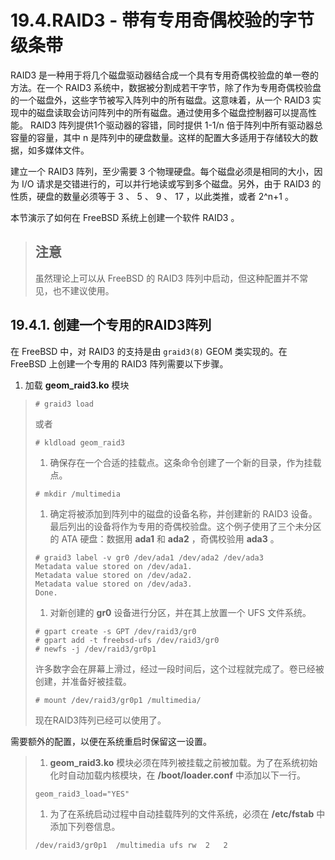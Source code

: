 # 19.4.RAID3 - 带有专用奇偶校验的字节级条带

RAID3 是一种用于将几个磁盘驱动器结合成一个具有专用奇偶校验盘的单一卷的方法。在一个 RAID3 系统中，数据被分割成若干字节，除了作为专用奇偶校验盘的一个磁盘外，这些字节被写入阵列中的所有磁盘。这意味着，从一个 RAID3 实现中的磁盘读取会访问阵列中的所有磁盘。通过使用多个磁盘控制器可以提高性能。 RAID3 阵列提供1个驱动器的容错，同时提供 1-1/n 倍于阵列中所有驱动器总容量的容量，其中 n 是阵列中的硬盘数量。这样的配置大多适用于存储较大的数据，如多媒体文件。

建立一个 RAID3 阵列，至少需要 3 个物理硬盘。每个磁盘必须是相同的大小，因为 I/O 请求是交错进行的，可以并行地读或写到多个磁盘。另外，由于 RAID3 的性质，硬盘的数量必须等于 3 、 5 、 9 、 17 ，以此类推，或者 2^n+1 。

本节演示了如何在 FreeBSD 系统上创建一个软件 RAID3 。

> ## 注意
>
> 虽然理论上可以从 FreeBSD 的 RAID3 阵列中启动，但这种配置并不常见，也不建议使用。

## 19.4.1. 创建一个专用的RAID3阵列

在 FreeBSD 中，对 RAID3 的支持是由 `graid3(8)` GEOM 类实现的。在 FreeBSD 上创建一个专用的 RAID3 阵列需要以下步骤。

1. 加载 **geom\_raid3.ko** 模块

> ```
> # graid3 load
> ```
>
> 或者
>
> ```
> # kldload geom_raid3
> ```
>
> 1. 确保存在一个合适的挂载点。这条命令创建了一个新的目录，作为挂载点。
>
> ```
> # mkdir /multimedia
> ```
>
> 1. 确定将被添加到阵列中的磁盘的设备名称，并创建新的 RAID3 设备。最后列出的设备将作为专用的奇偶校验盘。这个例子使用了三个未分区的 ATA 硬盘：数据用 **ada1** 和 **ada2** ，奇偶校验用 **ada3** 。
>
> ```
> # graid3 label -v gr0 /dev/ada1 /dev/ada2 /dev/ada3
> Metadata value stored on /dev/ada1.
> Metadata value stored on /dev/ada2.
> Metadata value stored on /dev/ada3.
> Done.
> ```
>
> 1. 对新创建的 **gr0** 设备进行分区，并在其上放置一个 UFS 文件系统。
>
> ```
> # gpart create -s GPT /dev/raid3/gr0
> # gpart add -t freebsd-ufs /dev/raid3/gr0
> # newfs -j /dev/raid3/gr0p1
> ```
>
> 许多数字会在屏幕上滑过，经过一段时间后，这个过程就完成了。卷已经被创建，并准备好被挂载。
>
> ```
> # mount /dev/raid3/gr0p1 /multimedia/
> ```
>
> 现在RAID3阵列已经可以使用了。

需要额外的配置，以便在系统重启时保留这一设置。

> 1. **geom\_raid3.ko** 模块必须在阵列被挂载之前被加载。为了在系统初始化时自动加载内核模块，在 **/boot/loader.conf** 中添加以下一行。
>
> ```
> geom_raid3_load="YES"
> ```
>
> 1. 为了在系统启动过程中自动挂载阵列的文件系统，必须在 **/etc/fstab** 中添加下列卷信息。
>
> ```
> /dev/raid3/gr0p1	/multimedia	ufs	rw	2	2
> ```
